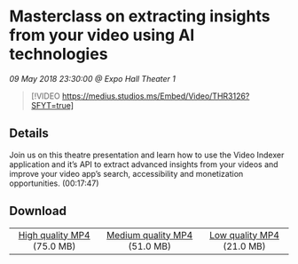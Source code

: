 # Masterclass on extracting insights from your video using AI technologies

*09 May 2018 23:30:00 @ Expo Hall Theater 1*

> [!VIDEO https://medius.studios.ms/Embed/Video/THR3126?SFYT=true]

## Details

Join us on this theatre presentation and learn how to use the Video Indexer application and it’s API to extract advanced insights from your videos and improve your video app’s search, accessibility and monetization opportunities. (00:17:47)

## Download

||||
|:--:|:----:|:-:|
|[High quality MP4](https://sec.ch9.ms/ch9/1a35/70c33960-7382-4e89-b306-839744731a35/THR3126_high.mp4) (75.0 MB)|[Medium quality MP4](https://sec.ch9.ms/ch9/1a35/70c33960-7382-4e89-b306-839744731a35/THR3126_mid.mp4) (51.0 MB)|[Low quality MP4](https://sec.ch9.ms/ch9/1a35/70c33960-7382-4e89-b306-839744731a35/THR3126.mp4) (21.0 MB)|